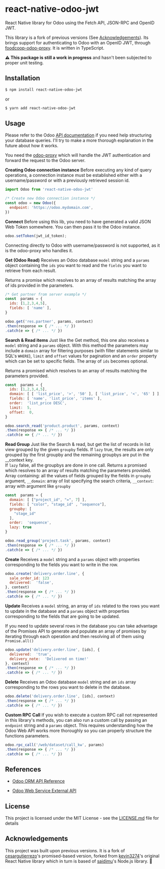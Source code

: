 # react-native-odoo-jwt

React Native library for Odoo using the Fetch API, JSON-RPC and OpenID JWT.

This library is a fork of previous versions (See [Acknowledgements](#acknowledgements)). Its brings support for authenticating to Odoo with an OpenID JWT, through [foodcoop-odoo-proxy](https://github.com/dehy/foodcoop-odoo-proxy). It is written in TypeScript.

**⚠️ This package is still a work in progress** and hasn't been subjected to proper unit testing.

## Installation

```bash
$ npm install react-native-odoo-jwt
```
or
```bash
$ yarn add react-native-odoo-jwt
```

## Usage

Please refer to the Odoo [API documentation](https://www.odoo.com/documentation/11.0/webservices/odoo.html) if you need help structuring your database queries. I'll try to make a more thorough explanation in the future about how it works.

You need the [odoo-proxy](https://github.com/dehy/foodcoop-odoo-proxy) which will handle the JWT authentication and forward the request to the Odoo server.

**Creating Odoo connection instance**
Before executing any kind of query operations, a connection instance must be established either with a username/password or with a previously retrieved session id.
```js
import Odoo from 'react-native-odoo-jwt'

/* Create new Odoo connection instance */
const odoo = new Odoo({
  endpoint: 'https://odoo.mydomain.com',
})

```

**Connect**
Before using this lib, you need to have generated a valid JSON Web Token somewhere. You can then pass it to the Odoo instance.

```js
odoo.setToken(jwt_id_token);
```

Connecting directly to Odoo with username/password is not supported, as it is the odoo-proxy who handles it. 

**Get (Odoo Read)**
Receives an Odoo database `model` string and a `params` object containing the `ids` you want to read and the `fields` you want to retrieve from each result.

Returns a promise which resolves to an array of results matching the array of ids provided in the parameters.
```js
/* Get partner from server example */
const  params = {
  ids: [1,2,3,4,5],
  fields: [ 'name' ],
}

odoo.get('res.partner', params, context)
.then(response => { /* ... */ })
.catch(e => { /* ... */ })
```

**Search & Read items**
Just like the Get method, this one also receives a `model` string and a `params` object. With this method the parameters may include a `domain` array for filtering purposes (with filter statements similar to SQL's `WHERE`),  `limit` and `offset` values for pagination and an `order` property which can be set to specific fields. The array of `ids` becomes optional.

Returns a promised which resolves to an array of results matching the parameters provided.
```js
const  params = {
  ids: [1,2,3,4,5],
  domain: [ [ 'list_price', '>', '50' ], [ 'list_price', '<', '65' ] ],
  fields: [ 'name', 'list_price', 'items' ],
  order:  'list_price DESC',
  limit:  5,
  offset:  0,
}

odoo.search_read('product.product', params, context)
.then(response => { /* ... */ })
.catch(e => { /* ... */ })
```

**Read Group**
Just like the Search & read, but get the list of records in list view grouped by the given ``groupby`` fields.
If ``lazy`` true, the results are only grouped by the first groupby and the remaining groupbys are put in the __context key.  
If ``lazy`` false, all the groupbys are done in one call.
Returns a promised which resolves to an array of results matching the parameters provided.
Array containing: all the values of fields grouped by the fields in ``groupby`` argument, 
``__domain``: array of list specifying the search criteria, ``__context``: array with argument like ``groupby``
```js
const  params = {
  domain: [ ["project_id", "=", 7] ],
  fields: [ "color", "stage_id" , "sequence"],
  groupby: [
    "stage_id"
  ],
  order:  'sequence',
  lazy: true
}

odoo.read_group('project.task', params, context)
.then(response => { /* ... */ })
.catch(e => { /* ... */ })
```

**Create**
Receives a `model` string and a `params` object with properties corresponding to the fields you want to write in the row.

```js
odoo.create('delivery.order.line', {
  sale_order_id: 123
  delivered:  'false',
}, context)
.then(response => { /* ... */ })
.catch(e => { /* ... */ })
```


**Update**
Receives a `model` string, an array of `ids` related to the rows you want to update in the database and a `params` object with properties corresponding to the fields that are going to be updated.

If you need to update several rows in the database you can take advantage of the Promises API to generate and populate an array of promises by iterating through each operation and then resolving all of them using `Promise.all()`
```js
odoo.update('delivery.order.line', [ids], {
  delivered:  'true',
  delivery_note:  'Delivered on time!'
}, context)
.then(response => { /* ... */ })
.catch(e => { /* ... */ })
```

**Delete**
Receives an Odoo database `model` string and an `ids` array corresponding to the rows you want to delete in the database.

```js
odoo.delete('delivery.order.line', [ids], context)
.then(response => { /* ... */ })
.catch(e => { /* ... */ })
```

**Custom RPC Call**
If you wish to execute a custom RPC call not represented in this library's methods, you can also run a custom call by passing an `endpoint` string and a `params` object. This requires understanding how the Odoo Web API works more thoroughly so you can properly structure the functions parameters.

```js
odoo.rpc_call('/web/dataset/call_kw', params)
.then(response => { /* ... */ })
.catch(e => { /* ... */ })
```

## References

*  [Odoo ORM API Reference](https://www.odoo.com/documentation/11.0/reference/orm.html)

*  [Odoo Web Service External API](https://www.odoo.com/documentation/11.0/webservices/odoo.html)

## License
This project is licensed under the MIT License - see the  [LICENSE.md](https://github.com/cesar-gutierrez/react-native-odoo/LICENSE.md)  file for details

## Acknowledgements

This project was built upon previous versions. It is a fork of [cesargutierrezo](https://github.com/cesargutierrezo/react-native-odoo-promise-based)'s promised-based version, forked from [kevin3274](https://github.com/kevin3274/react-native-odoo)'s original React Native library which in turn is based of [saidimu](https://github.com/saidimu/odoo)'s Node.js library. 🤪

